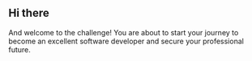 ## Hi there

And welcome to the challenge! You are about to start your journey to become an excellent software developer and secure your professional future.
